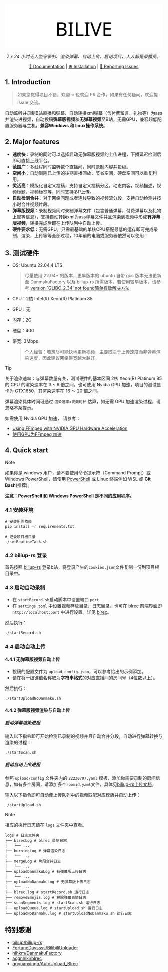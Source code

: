 <div align="center">
  <picture>
    <source media="(prefers-color-scheme: dark)" srcset="assets/headerDark.svg" />
    <img src="assets/headerLight.svg" alt="BILIVE" />
  </picture>

*7 x 24 小时无人监守录制、渲染弹幕、自动上传，启动项目，人人都是录播员。*

[:page_facing_up: Documentation](#major-features) |
[:gear: Installation](#quick-start) |
[:thinking: Reporting Issues](https://github.com/timerring/bilive/issues/new/choose)

</div>

##  1. Introduction

> 如果您觉得项目不错，欢迎 :star: 也欢迎 PR 合作，如果有任何疑问，欢迎提 issue 交流。

自动监听并录制B站直播和弹幕、自动转换xml弹幕（含付费留言、礼物等）为ass并渲染进视频，自动投稿**弹幕版视频**和**无弹幕视频**至B站，无需GPU，兼容超低配置服务器与主机，**兼容Windows 和 linux操作系统**。


## 2. Major features

- **速度快**：录制的同时可以选择启动无弹幕版视频的上传进程，下播延迟检测后即可直接上线平台。
- **范围广**：多线程同时监听数个直播间，同时录制内容并投稿。
- **空间小**：自动删除已上传的往期直播回放，节省空间，硬盘空间可以重复利用。
- **灵活高**：模版化自定义投稿，支持自定义投稿分区，动态内容，视频描述，视频标题，视频标签等，同时支持多P上传。
- **自动检测合并**：对于网络问题或者连线导致的视频流分段，支持自动检测并按小时合并视频片段。
- **弹幕版视频**：录制视频同时录制弹幕文件（包含普通弹幕，付费弹幕以及礼物上舰等信息），支持自动转换xml为ass弹幕文件并且渲染到视频中形成**有弹幕版视频**，转换完成后即在上传队列中自动上传。
- **硬件要求低**：无需GPU，只需最基础的单核CPU搭配最低的运存即可完成录制，渲染，上传等等全部过程，10年前的电脑或服务器依然可以使用！

## 3. 测试硬件
+ OS: Ubuntu 22.04.4 LTS

  >尽量使用 22.04+ 的版本，更早版本的 ubuntu 自带 gcc 版本无法更新至 DanmakuFactory 以及 biliup-rs 所需版本，若使用较早版本，请参考 [version `GLIBC_2.34‘ not found简单有效解决方法](https://blog.csdn.net/huazhang_001/article/details/128828999)。
+ CPU：2核 Intel(R) Xeon(R) Platinum 85
+ GPU：无
+ 内存：2G
+ 硬盘：40G
+ 带宽: 3Mbps
  > 个人经验：若想尽可能快地更新视频，主要取决于上传速度而非弹幕渲染速度，因此建议网络带宽越大越好。

> [!TIP]
> 关于渲染速率：与弹幕数量有关，测试硬件的基本区间 2核 Xeon(R) Platinum 85 的 CPU 的渲染速率在 3 ~ 6 倍之间，也可使用 Nvidia GPU 加速，项目的测试显卡为 GTX1650，其渲染速率在 16 ～ 20 倍之间。 
> 
> 弹幕渲染具体时间可通过 `渲染速率x视频时长` 估算，如无需 GPU 加速渲染过程，请忽略本条提示。
> 
> 如需使用 Nvidia GPU 加速，
> 请参考：
> + [Using FFmpeg with NVIDIA GPU Hardware Acceleration](https://docs.nvidia.com/video-technologies/video-codec-sdk/12.0/ffmpeg-with-nvidia-gpu/index.html)
> + [使用GPU为FFmpeg 加速](https://yukihane.work/li-gong/ffmpeg-with-gpu)

## 4. Quick start

> [!NOTE]
> 如果你是 windows 用户，请不要使用命令提示符（Command Prompt）或 Windows PowerShell，请使用 [PowerShell](https://learn.microsoft.com/en-us/powershell/scripting/install/installing-powershell-on-windows?view=powershell-7.4) 或 Linux 终端例如 WSL 或 **Git Bash**(推荐)。
> 
> **注意：PowerShell 和 Windows PowerShell 是[不同的应用程序](https://learn.microsoft.com/en-us/powershell/scripting/whats-new/differences-from-windows-powershell?view=powershell-7.4&viewFallbackFrom=powershell-7.3)。**
 
### 4.1 安装环境
```
# 安装所需依赖
pip install -r requirements.txt

# 记录项目根目录
./setRoutineTask.sh
```
### 4.2 biliup-rs 登录

首先按照 [biliup-rs](https://github.com/biliup/biliup-rs) 登录b站，将登录产生的`cookies.json`文件复制一份到项目根目录中。

### 4.3 启动自动录制

- 在 `startRecord.sh`启动脚本中设置端口 `port`
- 在 `settings.toml` 中设置视频存放目录、日志目录，也可在 blrec 前端界面即`http://localhost:port` 中进行设置。详见 [blrec](https://github.com/acgnhiki/blrec)。

然后执行：

```bash
./startRecord.sh
```
### 4.4 启动自动上传
#### 4.4.1 无弹幕版视频自动上传

- 投稿的配置文件为 `upload_config.json`，可以参考给出的示例添加。
- 请在将一级键值名称取为**字符串格式**的对应直播间的房间号（4位数以上）。

然后执行：
```bash
./startUploadNoDanmaku.sh
```

#### 4.4.2 弹幕版视频渲染与自动上传

##### 启动弹幕渲染进程

输入以下指令即可开始检测已录制的视频并且自动合并分段，自动进行弹幕转换与渲染的过程：

```bash
./startScan.sh
```

##### 启动自动上传进程

参照 `upload/config` 文件夹内的 `22230707.yaml` 模板，添加你需要录制的房间信息，如有多个房间，请添加多个`roomid.yaml`文件，具体见[biliup-rs上传文档](https://biliup.github.io/biliup-rs/Guide.html#useage)。

输入以下指令即可自动使上传队列中的视频匹配对应模版并自动上传：

```bash
./startUpload.sh
```

> [!NOTE]
> 相应的执行日志请在 `logs` 文件夹中查看。
> ```
> logs # 日志文件夹
> ├── blrecLog # blrec 录制日志
> │   └── ...
> ├── burningLog # 弹幕渲染日志
> │   └── ...
> ├── mergeLog # 片段合并日志
> │   └── ...
> ├── uploadDanmakuLog # 有弹幕版上传日志
> │   └── ...
> ├── uploadNoDanmakuLog # 无弹幕版上传日志
> │   └── ...
> ├── blrec.log # startRecord.sh 运行日志
> ├── removeEmojis.log # 移除弹幕表情日志
> ├── scanSegments.log # startScan.sh 运行日志
> ├── uploadQueue.log # startUpload.sh 运行日志
> └── uploadNoDanmaku.log # startUploadNoDanmaku.sh 运行日志
> ```

## 特别感谢

- [biliup/biliup-rs](https://github.com/biliup/biliup-rs)
- [FortuneDayssss/BilibiliUploader](https://github.com/FortuneDayssss/BilibiliUploader)
- [hihkm/DanmakuFactory](https://github.com/hihkm/DanmakuFactory)
- [acgnhiki/blrec](https://github.com/acgnhiki/blrec)
- [qqyuanxinqq/AutoUpload_Blrec](https://github.com/qqyuanxinqq/AutoUpload_Blrec)